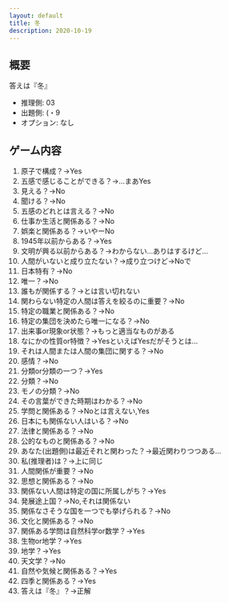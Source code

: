 ```yaml
---
layout: default
title: 冬
description: 2020-10-19
---
```


## 概要

答えは『冬』

- 推理側: 03
- 出題側: (・9
- オプション: なし

## ゲーム内容

1. 原子で構成？→Yes
2. 五感で感じることができる？→…まあYes
3. 見える？→No
4. 聞ける？→No
5. 五感のどれとは言える？→No
6. 仕事か生活と関係ある？→No
7. 娯楽と関係ある？→いやーNo
8. 1945年以前からある？→Yes
9. 文明が興る以前からある？→わからない…ありはするけど…
10. 人間がいないと成り立たない？→成り立つけど→Noで
11. 日本特有？→No
12. 唯一？→No
13. 誰もが関係する？→とは言い切れない
14. 関わらない特定の人間は答えを絞るのに重要？→No
15. 特定の職業と関係ある？→No
16. 特定の集団を決めたら唯一になる？→No
17. 出来事or現象or状態？→もっと適当なものがある
18. なにかの性質or特徴？→YesといえばYesだがそうとは…
19. それは人間または人間の集団に関する？→No
20. 感情？→No
21. 分類or分類の一つ？→Yes
22. 分類？→No
23. モノの分類？→No
24. その言葉ができた時期はわかる？→No
25. 学問と関係ある？→Noとは言えない,Yes
26. 日本にも関係ない人はいる？→No
27. 法律と関係ある？→No
28. 公的なものと関係ある？→No
29. あなた(出題側)は最近それと関わった？→最近関わりつつある…
30. 私(推理者)は？→上に同じ
31. 人間関係が重要？→No
32. 思想と関係ある？→No
33. 関係ない人間は特定の国に所属しがち？→Yes
34. 発展途上国？→No,それは関係ない
35. 関係なさそうな国を一つでも挙げられる？→No
36. 文化と関係ある？→No
37. 関係ある学問は自然科学or数学？→Yes
38. 生物or地学？→Yes
39. 地学？→Yes
40. 天文学？→No
41. 自然や気候と関係ある？→Yes
42. 四季と関係ある？→Yes
43. 答えは『冬』？→正解
